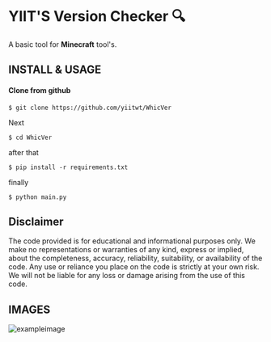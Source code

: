 # YIIT'S Version Checker 🔍

A basic tool for **Minecraft** tool's.


## INSTALL & USAGE
#### Clone from github

```
$ git clone https://github.com/yiitwt/WhicVer
```
Next
```
$ cd WhicVer
```
after that
```
$ pip install -r requirements.txt
```
finally
```
$ python main.py
```
## Disclaimer
The code provided is for educational and informational purposes only. We make no representations or warranties of any kind, express or implied, about the completeness, accuracy, reliability, suitability, or availability of the code. Any use or reliance you place on the code is strictly at your own risk. We will not be liable for any loss or damage arising from the use of this code.

## IMAGES
![exampleimage](https://i.imgur.com/gsEKL4K.png)
